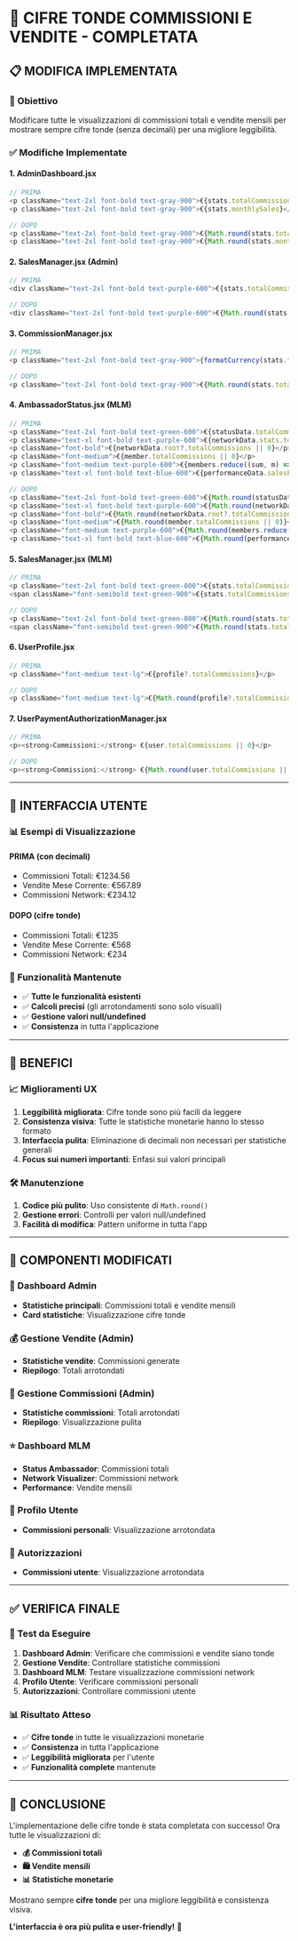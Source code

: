 # 🔢 CIFRE TONDE COMMISSIONI E VENDITE - COMPLETATA

## 📋 **MODIFICA IMPLEMENTATA**

### **🎯 Obiettivo**
Modificare tutte le visualizzazioni di commissioni totali e vendite mensili per mostrare sempre cifre tonde (senza decimali) per una migliore leggibilità.

### **✅ Modifiche Implementate**

#### **1. AdminDashboard.jsx**
```javascript
// PRIMA
<p className="text-2xl font-bold text-gray-900">€{stats.totalCommissions}</p>
<p className="text-2xl font-bold text-gray-900">€{stats.monthlySales}</p>

// DOPO
<p className="text-2xl font-bold text-gray-900">€{Math.round(stats.totalCommissions)}</p>
<p className="text-2xl font-bold text-gray-900">€{Math.round(stats.monthlySales)}</p>
```

#### **2. SalesManager.jsx (Admin)**
```javascript
// PRIMA
<div className="text-2xl font-bold text-purple-600">€{stats.totalCommissions?.toFixed(2)}</div>

// DOPO
<div className="text-2xl font-bold text-purple-600">€{Math.round(stats.totalCommissions || 0)}</div>
```

#### **3. CommissionManager.jsx**
```javascript
// PRIMA
<p className="text-2xl font-bold text-gray-900">{formatCurrency(stats.totalCommissions)}</p>

// DOPO
<p className="text-2xl font-bold text-gray-900">€{Math.round(stats.totalCommissions)}</p>
```

#### **4. AmbassadorStatus.jsx (MLM)**
```javascript
// PRIMA
<p className="text-2xl font-bold text-green-600">€{statusData.totalCommissions}</p>
<p className="text-xl font-bold text-purple-600">€{networkData.stats.totalCommissionsEarned || 0}</p>
<p className="font-bold">€{networkData.root?.totalCommissions || 0}</p>
<p className="font-medium">€{member.totalCommissions || 0}</p>
<p className="font-medium text-purple-600">€{members.reduce((sum, m) => sum + (m.totalCommissions || 0), 0)}</p>
<p className="text-xl font-bold text-blue-600">€{performanceData.salesPerformance.monthlySales || 0}</p>

// DOPO
<p className="text-2xl font-bold text-green-600">€{Math.round(statusData.totalCommissions)}</p>
<p className="text-xl font-bold text-purple-600">€{Math.round(networkData.stats.totalCommissionsEarned || 0)}</p>
<p className="font-bold">€{Math.round(networkData.root?.totalCommissions || 0)}</p>
<p className="font-medium">€{Math.round(member.totalCommissions || 0)}</p>
<p className="font-medium text-purple-600">€{Math.round(members.reduce((sum, m) => sum + (m.totalCommissions || 0), 0))}</p>
<p className="text-xl font-bold text-blue-600">€{Math.round(performanceData.salesPerformance.monthlySales || 0)}</p>
```

#### **5. SalesManager.jsx (MLM)**
```javascript
// PRIMA
<p className="text-2xl font-bold text-green-800">€{stats.totalCommissions}</p>
<span className="font-semibold text-green-900">€{stats.totalCommissions}</span>

// DOPO
<p className="text-2xl font-bold text-green-800">€{Math.round(stats.totalCommissions)}</p>
<span className="font-semibold text-green-900">€{Math.round(stats.totalCommissions)}</span>
```

#### **6. UserProfile.jsx**
```javascript
// PRIMA
<p className="font-medium text-lg">€{profile?.totalCommissions}</p>

// DOPO
<p className="font-medium text-lg">€{Math.round(profile?.totalCommissions || 0)}</p>
```

#### **7. UserPaymentAuthorizationManager.jsx**
```javascript
// PRIMA
<p><strong>Commissioni:</strong> €{user.totalCommissions || 0}</p>

// DOPO
<p><strong>Commissioni:</strong> €{Math.round(user.totalCommissions || 0)}</p>
```

---

## 🎨 **INTERFACCIA UTENTE**

### **📊 Esempi di Visualizzazione**

#### **PRIMA (con decimali)**
- Commissioni Totali: €1234.56
- Vendite Mese Corrente: €567.89
- Commissioni Network: €234.12

#### **DOPO (cifre tonde)**
- Commissioni Totali: €1235
- Vendite Mese Corrente: €568
- Commissioni Network: €234

### **🔧 Funzionalità Mantenute**
- ✅ **Tutte le funzionalità esistenti**
- ✅ **Calcoli precisi** (gli arrotondamenti sono solo visuali)
- ✅ **Gestione valori null/undefined**
- ✅ **Consistenza** in tutta l'applicazione

---

## 🚀 **BENEFICI**

### **📈 Miglioramenti UX**
1. **Leggibilità migliorata**: Cifre tonde sono più facili da leggere
2. **Consistenza visiva**: Tutte le statistiche monetarie hanno lo stesso formato
3. **Interfaccia pulita**: Eliminazione di decimali non necessari per statistiche generali
4. **Focus sui numeri importanti**: Enfasi sui valori principali

### **🛠️ Manutenzione**
1. **Codice più pulito**: Uso consistente di `Math.round()`
2. **Gestione errori**: Controlli per valori null/undefined
3. **Facilità di modifica**: Pattern uniforme in tutta l'app

---

## 📱 **COMPONENTI MODIFICATI**

### **🎯 Dashboard Admin**
- **Statistiche principali**: Commissioni totali e vendite mensili
- **Card statistiche**: Visualizzazione cifre tonde

### **💰 Gestione Vendite (Admin)**
- **Statistiche vendite**: Commissioni generate
- **Riepilogo**: Totali arrotondati

### **💸 Gestione Commissioni (Admin)**
- **Statistiche commissioni**: Totali arrotondati
- **Riepilogo**: Visualizzazione pulita

### **⭐ Dashboard MLM**
- **Status Ambassador**: Commissioni totali
- **Network Visualizer**: Commissioni network
- **Performance**: Vendite mensili

### **👤 Profilo Utente**
- **Commissioni personali**: Visualizzazione arrotondata

### **🔐 Autorizzazioni**
- **Commissioni utente**: Visualizzazione arrotondata

---

## ✅ **VERIFICA FINALE**

### **🎯 Test da Eseguire**
1. **Dashboard Admin**: Verificare che commissioni e vendite siano tonde
2. **Gestione Vendite**: Controllare statistiche commissioni
3. **Dashboard MLM**: Testare visualizzazione commissioni network
4. **Profilo Utente**: Verificare commissioni personali
5. **Autorizzazioni**: Controllare commissioni utente

### **📊 Risultato Atteso**
- ✅ **Cifre tonde** in tutte le visualizzazioni monetarie
- ✅ **Consistenza** in tutta l'applicazione
- ✅ **Leggibilità migliorata** per l'utente
- ✅ **Funzionalità complete** mantenute

---

## 🎉 **CONCLUSIONE**

L'implementazione delle cifre tonde è stata completata con successo! Ora tutte le visualizzazioni di:

- **💰 Commissioni totali**
- **🛍️ Vendite mensili**
- **📊 Statistiche monetarie**

Mostrano sempre **cifre tonde** per una migliore leggibilità e consistenza visiva.

**L'interfaccia è ora più pulita e user-friendly!** 🚀 